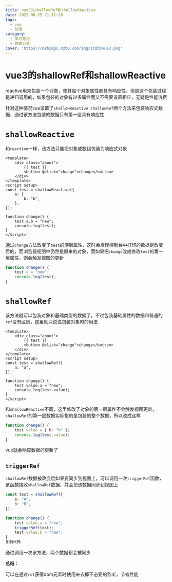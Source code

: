 ```yaml
---
title: vue3的shallowRef和shallowReactive
date: 2022-08-25 21:11:20
tags:
  - vue
  - 前端
category:
  - 学习笔记
  - 前端分享
cover: 'https://mzbimgs.mzb0.com/img/zzddcvue3.png'
---
```


# vue3的shallowRef和shallowReactive

reactive用来包装一个对象，使其每个对象属性都具有响应性，但是这个包装过程是递归调用的，如果包装的对象有过多属性而又不需要设置相应，无疑是性能浪费

针对这种情况vue设置了`shallowReactive shallowRef`两个方法来包装响应式数据，通过该方法包装的数据只有第一层具有响应性

# `shallowReactive`

和`reactive`一样，该方法只能把对象或数组包装为响应式对象

```vue
<template>
    <div class="about">
        {{ test }}
        <button @click="change">change</button>
    </div>
</template>
<script setup>
const test = shallowReactive({
    a: {
        b: "b",
    },
});

function change() {
    test.a.b = "new";
    console.log(test);
}
</script>
```

通过`change`方法改变了`test`的深层属性，这时会发现控制台中打印的数据是改变后的，而浏览器视图中仍然是原来的对象，而如果把`change`改成修改`test`的第一层属性，则会触发视图的更新

```javascript
function change() {
    test.a = "new";
    console.log(test);
}
```

# `shallowRef`

该方法就可以包装对象和基础类型的数据了，不过包装基础属性的数据和普通的`ref`没有区别，这里就只说说包装对象时的用法

```vue
<template>
    <div class="about">
        {{ test }}
        <button @click="change">change</button>
    </div>
</template>
<script setup>
const test = shallowRef({
    a: "a",
});

function change() {
    test.value.a = "new";
    console.log(test.value);
}
</script>
```

和`shallowReactive`不同，这里修改了对象的第一层属性不会触发视图更新，`shallowRef`的第一层数据实际指的是包装的整个数据，所以改成这样

```javascript
function change() {
    test.value = { b: "b" };
    console.log(test.value);
}
```

vue就会响应数据的更新了

## `triggerRef`

`shallowRef`数据被改变后如果要同步到视图上，可以调用一次`triggerRef`函数，该函数接收`shallowRef`数据，并会把该数据同步到视图上

```javascript
const test = shallowRef({
    a: "A",
    b: "B",
});

function change() {
    test.value.a = "new";
    triggerRef(test);
    test.value.b = "new";
}
复制代码
```

通过调用一次该方法，两个数据都会被同步

**总结：**

可以在通过`ref`获得dom元素时使用来去掉不必要的监听，节省性能

